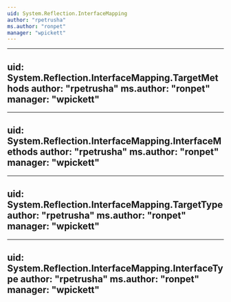 ```yaml
---
uid: System.Reflection.InterfaceMapping
author: "rpetrusha"
ms.author: "ronpet"
manager: "wpickett"
---
```


---
uid: System.Reflection.InterfaceMapping.TargetMethods
author: "rpetrusha"
ms.author: "ronpet"
manager: "wpickett"
---

---
uid: System.Reflection.InterfaceMapping.InterfaceMethods
author: "rpetrusha"
ms.author: "ronpet"
manager: "wpickett"
---

---
uid: System.Reflection.InterfaceMapping.TargetType
author: "rpetrusha"
ms.author: "ronpet"
manager: "wpickett"
---

---
uid: System.Reflection.InterfaceMapping.InterfaceType
author: "rpetrusha"
ms.author: "ronpet"
manager: "wpickett"
---
